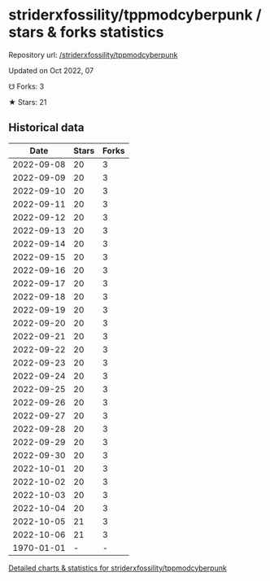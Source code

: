 # striderxfossility/tppmodcyberpunk / stars & forks statistics

Repository url: [/striderxfossility/tppmodcyberpunk](https://github.com/striderxfossility/tppmodcyberpunk)

Updated on Oct 2022, 07

☋ Forks: 3

★ Stars: 21

## Historical data
| Date | Stars | Forks |
|------|-------|-------|
| 2022-09-08 | 20 | 3 | 
| 2022-09-09 | 20 | 3 | 
| 2022-09-10 | 20 | 3 | 
| 2022-09-11 | 20 | 3 | 
| 2022-09-12 | 20 | 3 | 
| 2022-09-13 | 20 | 3 | 
| 2022-09-14 | 20 | 3 | 
| 2022-09-15 | 20 | 3 | 
| 2022-09-16 | 20 | 3 | 
| 2022-09-17 | 20 | 3 | 
| 2022-09-18 | 20 | 3 | 
| 2022-09-19 | 20 | 3 | 
| 2022-09-20 | 20 | 3 | 
| 2022-09-21 | 20 | 3 | 
| 2022-09-22 | 20 | 3 | 
| 2022-09-23 | 20 | 3 | 
| 2022-09-24 | 20 | 3 | 
| 2022-09-25 | 20 | 3 | 
| 2022-09-26 | 20 | 3 | 
| 2022-09-27 | 20 | 3 | 
| 2022-09-28 | 20 | 3 | 
| 2022-09-29 | 20 | 3 | 
| 2022-09-30 | 20 | 3 | 
| 2022-10-01 | 20 | 3 | 
| 2022-10-02 | 20 | 3 | 
| 2022-10-03 | 20 | 3 | 
| 2022-10-04 | 20 | 3 | 
| 2022-10-05 | 21 | 3 | 
| 2022-10-06 | 21 | 3 | 
| 1970-01-01 | - | - | 


[Detailed charts & statistics for striderxfossility/tppmodcyberpunk](https://reviewgithub.com/rep/striderxfossility/tppmodcyberpunk)
